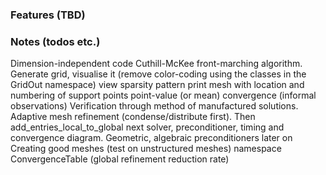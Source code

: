 ### Features (TBD)


### Notes (todos etc.)
Dimension-independent code
Cuthill-McKee front-marching algorithm.
Generate grid, visualise it (remove color-coding using the classes in the GridOut namespace)
view sparsity pattern
print mesh with location and numbering of support points
point-value (or mean) convergence (informal observations)
Verification through method of manufactured solutions.
Adaptive mesh refinement (condense/distribute first). Then add_entries_local_to_global next
solver, preconditioner, timing and convergence diagram. Geometric, algebraic preconditioners later on
Creating good meshes (test on unstructured meshes)
namespace
ConvergenceTable (global refinement reduction rate)
